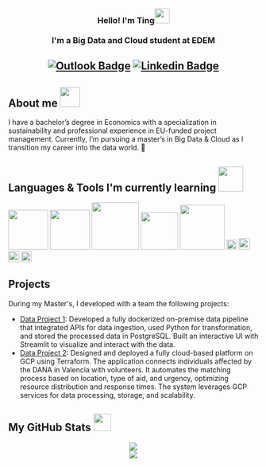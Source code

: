 <!-- Heading -->
<h3 align="center">Hello! I'm Ting<img src = "https://media.giphy.com/media/mGcNjsfWAjY5AEZNw6/giphy.gif" width = 30px><br><br>I'm a Big Data and Cloud student at EDEM</h3>



 <h2 align="center">

[![Outlook Badge](https://img.shields.io/badge/Outlook-0078D4?style=flat&logo=microsoft-outlook&logoColor=white=white&link=mail@e_wangting@hotmail.com)](mailto:mail@e_wangting@hotmail.com)
[![Linkedin Badge](https://img.shields.io/badge/-LinkedIn-blue?style=flat-square&logo=Linkedin&logoColor=white&link=https://www.linkedin.com/in/tingwangchen/)](https://www.linkedin.com/in/tingwangchen/)

## About me <img src = "https://media.tenor.com/nPJiULZnc-8AAAAi/github-sticker.gif" width = 40px>

I have a bachelor’s degree in Economics with a specialization in sustainability and professional experience in EU-funded project management. Currently, I’m pursuing a master’s in Big Data & Cloud as I transition my career into the data world. 🚀 
<br>

## Languages & Tools I'm currently learning <img src = "https://i.pinimg.com/originals/3b/4c/b4/3b4cb4b20017c7036583d70b9a17ff95.gif" width = 50px>
<img src = "https://img.shields.io/badge/python-3670A0?style=for-the-badge&logo=python&logoColor=ffdd54" width = 80px> <img src ="https://img.shields.io/badge/docker-%230db7ed.svg?style=for-the-badge&logo=docker&logoColor=white" width = 80px> <img src ="https://img.shields.io/badge/postgres-%23316192.svg?style=for-the-badge&logo=postgresql&logoColor=white" width = 95px> <img src = "https://img.shields.io/badge/mysql-4479A1.svg?style=for-the-badge&logo=mysql&logoColor=white" width = 75px> <img src = "https://img.shields.io/badge/MongoDB-%234ea94b.svg?style=for-the-badge&logo=mongodb&logoColor=white" width = 90px> <img src = "https://img.shields.io/badge/Apache%20Spark-FDEE21?style=flat-square&logo=apachespark&logoColor=black" height = 20px> <img src = "https://img.shields.io/badge/Apache%20Kafka-000?style=for-the-badge&logo=apachekafka" height = 23px> <img src = "https://img.shields.io/badge/GoogleCloud-%234285F4.svg?style=for-the-badge&logo=google-cloud&logoColor=white" height = 22px> <img src = "https://img.shields.io/badge/Amazon_AWS-232F3E?style=flat&logo=amazon-web-services&logoColor=white" height = 21px>
<br> 

## Projects
During my Master's, I developed with a team the following projects:
- [Data Project 1](https://github.com/Marcanta7/SQLazo): Developed a fully dockerized on-premise data pipeline that integrated APIs for data ingestion, used Python for transformation, and stored the processed data in PostgreSQL. Built an interactive UI with Streamlit to visualize and interact with the data.
- [Data Project 2](https://github.com/joel1091/Data-Project-2): Designed and deployed a fully cloud-based platform on GCP using Terraform. The application connects individuals affected by the DANA in Valencia with volunteers. It automates the matching process based on location, type of aid, and urgency, optimizing resource distribution and response times. The system leverages GCP services for data processing, storage, and scalability.

 ##  My GitHub Stats <img src = "https://i.pinimg.com/originals/65/c4/f4/65c4f452571be1261e9c623f7da488ac.gif" width = 35px>
 <p align="center" >   
 <img src ="https://github-readme-streak-stats.herokuapp.com/?user=e-wach&show_icons=true&hide=contribs,prs&cache_seconds=86400&theme=material-palenight">
  <br>
  <img src ="https://github-readme-stats.vercel.app/api?username=e-wach&show_icons=true&hide=contribs,prs&cache_seconds=86400&theme=material-palenight">  
  <br>
  </p>
<br>
<br>
